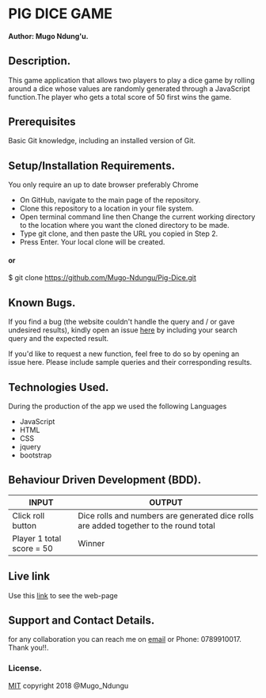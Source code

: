 # PIG DICE GAME

#### Author: Mugo Ndung'u.

## Description.

This game application that allows two players to play a dice game by rolling around a dice whose values are randomly generated through a JavaScript function.The player who gets a total score of 50 first wins the game.

## Prerequisites

Basic Git knowledge, including an installed version of Git.

## Setup/Installation Requirements.

You only require an up to date browser preferably Chrome

-   On GitHub, navigate to the main page of the repository.
-   Clone this repository to a location in your file system.
-   Open terminal command line then Change the current working directory to the location where you want the cloned directory to be made.
-   Type git clone, and then paste the URL you copied in Step 2.
-   Press Enter. Your local clone will be created.
#### or
$ git clone https://github.com/Mugo-Ndungu/Pig-Dice.git

## Known Bugs.

If you find a bug (the website couldn't handle the query and / or gave undesired results), kindly open an issue [here](twinnymugo@gmail.com) by including your search query and the expected result.

If you'd like to request a new function, feel free to do so by opening an issue here. Please include sample queries and their corresponding results.

## Technologies Used.

During the production of the app we used the following Languages

-   JavaScript
-   HTML
-   CSS
-   jquery
-   bootstrap

## Behaviour Driven Development (BDD).

| INPUT                | OUTPUT                           |
| -------------------- | -------------------------------- |
| Click roll button | Dice rolls and numbers are generated dice rolls are added together to the round total    |
| Player 1 total score = 50  | Winner           |

## Live link
Use this [link](https://mugo-ndungu.github.io/Pig-Dice/) to see the web-page


## Support and Contact Details.

for any collaboration you can reach me on [email](twinnymugo@gmail.com) or Phone: 0789910017. Thank you!!.

### License.

[MIT](License.txt) copyright 2018 @Mugo_Ndungu  
